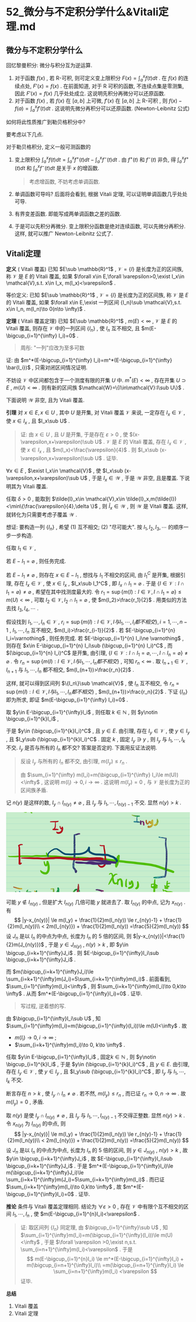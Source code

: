 # 52_微分与不定积分学什么&Vitali定理.md

## 微分与不定积分学什么

回忆黎曼积分: 微分与积分互为逆运算.

1. 对于函数 $f(x)$ , 若 R-可积, 则可定义变上限积分 $F(x)=\int_{a}^{x}f(t)dt$ . 在 $f(x)$ 的连续点处, $F'(x)=f(x)$ . 在前面知道, 对于 R 可积的函数, 不连续点集是零测集, 因此 $F'(x)=f(x)$ 几乎处处成立. 这说明先积分再微分可以还原函数.
2. 对于函数 $f(x)$ , 若 $f(x)$ 在 $[a,b]$ 上可微, $f'(x)$ 在 $[a,b]$ 上 R-可积 , 则 $f(x)-f(a)=\int_{a}^{x} f'(t)dt$ . 这说明先微分再积分可以还原函数. (Newton-Leibnitz 公式)

如何将此性质推广到勒贝格积分中?

要考虑以下几点.

对于勒贝格积分, 定义一般可测函数的

1. 变上限积分 $\int_{a}^{x}f(t)dt=\int_{a}^{x}f^+(t)dt-\int_{a}^{x}f^-(t)dt$ . 由 $f^+(t)$ 和 $f^-(t)$ 非负, 得 $\int_{a}^{x}f^+(t)dt$ 和 $\int_{a}^{x}f^-(t)dt$ 是关于 $x$ 的增函数.

   > 考虑增函数, 不妨考虑单调函数.

2. 单调函数可导吗? 后面将会看到, 根据 Vitali 定理, 可以证明单调函数几乎处处可导.

3. 有界变差函数. 即能写成两单调函数之差的函数.

4. 于是可以先积分再微分. 变上限积分函数是绝对连续函数, 可以先微分再积分. 这样, 就可以推广 Newton-Leibnitz 公式了.

## Vitali定理

**定义** ( Vitali 覆盖) 已知 $E\sub \mathbb{R}^1$ , $\mathcal{V}=\{I\}$ 是长度为正的区间族, 称 $\mathcal{V}$ 是 $E$ 的 Vitali 覆盖, 如果 $\forall x\in E,\forall \varepsilon>0,\exist I_x\in \mathcal{V},s.t. x\in I_x, m(I_x)<\varepsilon$ . 

等价定义: 已知 $E\sub \mathbb{R}^1$ , $\mathcal{V}=\{I\}$ 是长度为正的区间族, 称 $\mathcal{V}$ 是 $E$ 的 Vitali 覆盖, 如果 $\forall x\in E,\exist 一列区间 {I_n}\sub \mathcal{V},s.t. x\in I_n, m(I_n)\to 0(n\to \infty)$ . 

**定理** ( Vitali 覆盖定理) 已知 $E\sub \mathbb{R}^1$ , $m(E)<\infty$ , $\mathcal{V}$ 是 $E$ 的 Vitali 覆盖, 则存在 $\mathcal{V}$ 中的一列区间 $\{I_n\}$ , 使 $I_n$ 互不相交, 且 $m(E-\bigcup_{i=1}^{\infty} I_i)=0$ .

> 周彤: "一列"应改为至多可数

证: 由 $m^*(E-\bigcup_{i=1}^{\infty} I_i)=m^*(E-\bigcup_{i=1}^{\infty} \bar{I_i})$ , 只需对闭区间情况证明.

不妨设 $\mathcal{V}$ 中区间都包含于一个测度有限的开集 $U$ 中. $m^*(E)<\infty$ , 存在开集 $U\supset E$ , $m(U)<\infty$ . 则有新的区间族 $\mathcal{W}=\{I\in\mathcal{V}:I\sub U\}$ .

下面说明 $\mathcal{W}$ 非空, 且为 Vitali 覆盖.

**引理** 对 $x\in E,x\in U$ , 其中 $U$ 是开集, 对 Vitali 覆盖 $\mathcal{V}$ 来说, 一定存在  $I_x\in \mathcal{V}$ , 使 $x\in I_x$ , 且 $I_x\sub U$ .

> 证: 由 $x\in U$ , 且 $U$ 是开集, 于是存在 $\varepsilon>0$ , 使 $(x-\varepsilon,x+\varepsilon)\sub U$ . $\mathcal{V}$ 是 $E$ 的 Vitali 覆盖, 存在 $I_x\in \mathcal{V}$ , 使 $x\in I_x$ , 且 $m(I_x)<\frac{\varepsilon}{4}$ . 则 $I_x\sub (x-\varepsilon,x+\varepsilon)\sub U$ . 证毕.

$\forall x\in E$ ,  $\exist I_x\in \mathcal{V}$ , 使 $I_x\sub (x-\varepsilon,x+\varepsilon)\sub U$ , 于是 $I_x\in \mathcal{W}$ , 于是 $\mathcal{W}$ 非空, 且是覆盖. 下说明其为 Vitali 覆盖.

任取  $\delta>0$ , 能取到 $\tilde{I}_x\in \mathcal{V},x\in \tilde{I}_x,m(\tilde{I})<\min\{\frac{\varepsilon}{4},\delta \}$ , 则 $\tilde{I}_x\in \mathcal{W}$ , 则 $\mathcal{W}$ 是 Vitali 覆盖. 这样, 就转化为只需要考虑子覆盖 $\mathcal{W}$ .

想证: 要构造一列 $\{I_n\}$ , 希望 (1) 互不相交; (2) "尽可能大". 按 $I_1,I_2,I_3,\cdots$ 的顺序一步一步构造.

任取 $I_1\in \mathcal{V}$ , 

若 $E-I_1=\varnothing$ , 则任务完成.

若 $E-I_1\ne \varnothing$ , 则存在 $x\in E-I_1$ , 想找与 $I_1$ 不相交的区间, 由 $I_1^C$ 是开集, 根据引理, 存在 $I_x\in \mathcal{V}$ , 使 $x\in I_x$ , $I_x\sub I_1^C$ , 即 $I_x\cap I_1=\varnothing$ . 于是 $\{I\in \mathcal{V}:I\cap I_1=\varnothing\}\ne \varnothing$ , 希望在其中找测度最大的. 令 $r_1=\sup \{m(I): I\in \mathcal{V},I\cap I_1=\varnothing\}\le m(U)<\infty$ , 可取 $I_2\in \mathcal{V},I_2\cap I_1=\varnothing$ , 使 $m(I_2)>\frac{r_1}{2}$ . 用类似的方法去找 $I_3,I_4,\cdots$ .

假设找到 $I_1,\cdots,I_n\in \mathcal{V}$ , $r_i=\sup \{m(I): I\in \mathcal{V},I与I_1,\cdots,I_i都不相交\},i=1,\cdots,n-1$ , $I_1,\cdots,I_n$ 互不相交, $m(I_i)>\frac{r_{i-1}}{2}$ . 若 $E-\bigcup_{i=1}^{n} I_i=\varnothing$ , 则任务完成. 若 $E-\bigcup_{i=1}^{n} I_i\ne \varnothing$ , 则存在 $x\in E-\bigcup_{i=1}^{n} I_i\sub (\bigcup_{i=1}^{n} I_i)^C$ , 而 $(\bigcup_{i=1}^{n} I_i)^C$ 是开集, 由引理, $\{I\in \mathcal{V}:I\cap I_1=\varnothing,\cdots,I\cap I_n=\varnothing\}\ne \varnothing$ . 令 $r_n=\sup \{m(I): I\in \mathcal{V},I与I_1,\cdots,I_n都不相交\}$ , 可知 $r_n<\infty$ . 取 $I_{n+1}\in \mathcal{V}$ , $I_{n+1}$ 与 $I_1,\cdots,I_n$ 都不相交, $m(I_{n+1})>\frac{r_n}{2}$ .

这样, 就可以得到区间列 $\{I_n\}\sub \mathcal{V}$ , 使 $I_n$ 互不相交,  令 $r_n=\sup \{m(I): I\in \mathcal{V},I与I_1,\cdots,I_n都不相交\}$ , $m(I_{n+1})>\frac{r_n}{2}$ . 下证 $\{I_n\}$ 即为所求, 即证 $m(E-\bigcup_{i=1}^{\infty} I_i)=0$ .

取 $y\in E-\bigcup_{i=1}^{\infty}I_i$ , 则任取 $k\in \mathbb{N}$ , 则 $y\notin \bigcup_{i=1}^{k}I_i$ , 

于是 $y\in (\bigcup_{i=1}^{k}I_i)^C$ , 且 $y\in E$. 由引理, 存在 $I_y\in \mathcal{V}$ , 使 $y\in I_y$ , 且 $I_y\sub (\bigcup_{i=1}^{k}I_i)^C$ . 固定 $k$ , 固定 $I_y\ni y$ , 则 $I_y$ 与 $I_1,\cdots,I_k$ 不交. $I_y$ 是否与所有的 $I_n$ 都不交? 答案是否定的. 下面用反证法说明.

> 反设 $I_y$ 与所有的 $I_n$ 都不交, 由引理, $m(I_y)\le r_n$ .
>
> 由 $\sum_{i=1}^{\infty} m(I_i)=m(\bigcup_{i=1}^{\infty} I_i\le m(U))<\infty$ , 这说明 $m(I_i)\to 0, i\to \infty$ . 这说明 $m(I_y)=0$ , 与 $\mathcal{V}$ 是长度为正的区间族矛盾.

记 $n(y)$ 是这样的数, $I_y\cap I_{n(y)}\neq \varnothing$ , 且 $I_y$ 与 $I_1,\cdots,I_{n(y)-1}$ 不交. 显然 $n(y)>k$ . 

![image-20220306220129022](52_微分与不定积分学什么&Vitali定理.assets/image-20220306220129022.png)

可能 $y\notin I_{n(y)}$ , 但是扩大 $I_{n(y)}$ 几倍可能 $y$ 就进去了. 取 $I_{n(y)}$ 的中点, 记为 $x_{n(y)}$ . 有
$$
|y-x_{n(y)}|
\le m(I_y) + \frac{1}{2}m(I_n(y))
\le r_{n(y)-1} + \frac{1}{2}m(I_n(y))\\
< 2m(I_{n(y)}) + \frac{1}{2}m(I_n(y))
=\frac{5}{2}m(I_n(y))
$$
设 $J_n$ 是以 $I_n$ 的中点为中点, 长度为 $I_n$ 的 5 倍的区间, 则 $|y-x_{n(y)}|<\frac{1}{2}m(J_{n(y)})$ , 于是 $y\in J_{n(y)}$ , $n(y)>k$ , 即 $y\in \bigcup_{i=k+1}^{\infty}J_i$ . 则 $E-\bigcup_{i=1}^{\infty}I_i\sub \bigcup_{i=k+1}^{\infty}J_i$ . 

而 $m(\bigcup_{i=k+1}^{\infty}J_i)\le \sum_{i=k+1}^{\infty}m(J_i)=5\sum_{i=k+1}^{\infty}m(I_i)$ . 前面看到, $\sum_{i=1}^{\infty}m(I_i)<\infty$ , 则 $\sum_{i=k+1}^{\infty}m(I_i)\to 0,k\to \infty$ . 从而 $m^*(E-\bigcup_{i=1}^{\infty}I_i)=0$ . 证毕.

> 写过程, 逆着想的写.

由 $\bigcup_{i=1}^{\infty}I_i\sub U$ , 知 $\sum_{i=1}^{\infty}m(I_i)=m(\bigcup_{i=1}^{\infty}(I_i))\le m(U)<\infty$ . 故

- $m(I_i)\to 0,i\to \infty$ ;
- $\sum_{i=k+1}^{\infty}m(I_i)\to 0, k\to \infty$ .

任取 $y\in E-\bigcup_{i=1}^{\infty}I_i$ , 固定$k\in \mathbb{N}$ , 则 $y\notin \bigcup_{i=1}^{k}I_i$ ,  于是 $y\in (\bigcup_{i=1}^{k}I_i)^C$ , 且 $y\in E$. 由引理, 存在 $I_y\in \mathcal{V}$ , 使 $y\in I_y$ , 且 $I_y\sub (\bigcup_{i=1}^{k}I_i)^C$ , 即 $I_y$ 与 $I_1,\cdots,I_k$ 不交. 

断言存在 $n>k$ , 使 $I_y\cap I_n\neq \varnothing$ . 若不然, $m(I_y)\le r_n$ , 而已证 $r_n\to 0, n\to \infty$ . 故 $m(I_y)=0$ , 矛盾.

取 $n(y)$ 是使 $I_y\cap I_{n(y)}\neq \varnothing$ , 且 $I_y$ 与 $I_1,\cdots,I_{n(y)-1}$ 不交得正整数. 显然 $n(y)>k$ . 令 $x_{n(y)}$ 为 $I_{n(y)}$ 的中点, 则
$$
|y-x_{n(y)}|
\le m(I_y) + \frac{1}{2}m(I_n(y))
\le r_{n(y)-1} + \frac{1}{2}m(I_n(y))\\
< 2m(I_{n(y)}) + \frac{1}{2}m(I_n(y))
=\frac{5}{2}m(I_n(y))
$$
设 $J_n$ 是以 $I_n$ 的中点为中点, 长度为 $I_n$ 的 5 倍的区间, 则 $y\in J_{n(y)}$ , $n(y)>k$ , 故 $y\in \bigcup_{i=k+1}^{\infty}J_i$ , 故 $E-\bigcup_{i=1}^{\infty}I_i\sub \bigcup_{i=k+1}^{\infty}J_i$ . 于是 $m^*(E-\bigcup_{i=1}^{\infty}I_i)\le m(\bigcup_{i=k+1}^{\infty}J_i)\le \sum_{i=k+1}^{\infty}m(J_i)=5\sum_{i=k+1}^{\infty}m(I_i)$ . 而已证 $\sum_{i=k+1}^{\infty}m(I_i)\to 0,k\to \infty$ , 故 $m^*(E-\bigcup_{i=1}^{\infty}I_i)=0$ . 证毕.

 **推论** 条件与 Vitali 覆盖定理相同. 结论为 $\forall \varepsilon >0$ , 存在 $\mathcal V$ 中有限个互不相交的区间 $I_1,\cdots,I_n$ , 使 $m(E-\bigcup_{i=1}^{n}I_i)<\varepsilon$ .

> 证: 取区间列 $\{I_n\}$ 同定理, 由 $\bigcup_{i=1}^{\infty}\sub U$ , 知 $\sum_{i=1}^{\infty}m(I_i)=m(\bigcup_{i=1}^{\infty}(I_i))\le m(U)<\infty$ , 于是  $\forall \varepsilon >0,\exist n,s.t. \sum_{i=n+1}^{\infty}m(I_i)<\varepsilon$ . 于是
> $$
> m(E-\bigcup_{i=1}^{n}I_i)
> \le m^*(E-\bigcup_{i=1}^{\infty}I_i) + m(\bigcup_{i=n+1}^{\infty}I_i)\\
> =m(\bigcup_{i=n+1}^{\infty}I_i)
> \le \sum_{i=n+1}^{\infty}m(I_i)
> <\varepsilon
> $$
> 证毕.

**总结**

1. Vitali 覆盖
2. Vitali 定理


